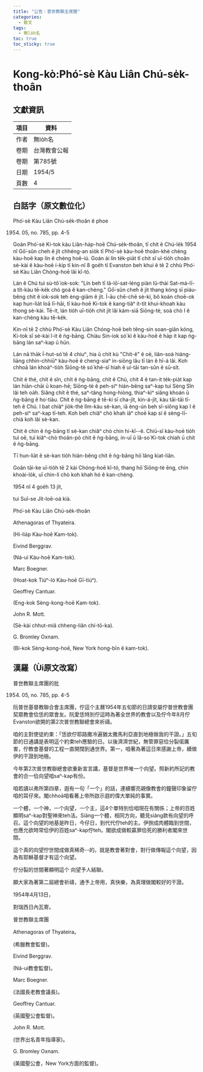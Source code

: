 ```yaml
---
title: "公告：普世教聯主席團"
categories:
  - 散文
tags:
  - 無lo̍h名
toc: true
toc_sticky: true
---
```


# Kong-kò:Phó͘-sè Kàu Liân Chú-se̍k-thoân

## 文獻資訊

| 項目 | 資料 |
|---|---|
| 作者 | 無lo̍h名 |
| 卷期 | 台灣教會公報 |
| 卷期 | 第785號 |
| 日期 | 1954/5 |
| 頁數 | 4 |

## 白話字（原文數位化）

Phó͘-sè Kàu Liân Chú-se̍k-thoân ê phoe

1954. 05, no. 785, pp. 4-5

Goán Phó͘-sè Ki-tok kàu Liân-ha̍p-hoē Chú-se̍k-thoân, tī chit ê Chú-le̍k 1954 nî Gō͘-sûn cheh ê ji̍t chhéng-an sio̍k tī Phó͘-sè kàu-hoē thoân-khè chèng kàu-hoē kap lín ê chèng hoē-iú. Goán ài lín te̍k-pia̍t tī chit sî uī-tio̍h choân sè-kài ê kàu-hoē í-ki̍p tī kin-nî 8 goe̍h tī Evanston beh khui ê tē 2 chhù Phó͘-sè Kàu Liân Chóng-hoē lâi kî-tó.

Lán ê Chú tuì sù-tô͘ iok-sok: "Lín beh tī Iâ-lō͘-sat-léng piàn Iû-thài Sat-má-lī-a ti̍t-kàu tē-ke̍k chò goá ê kan-chèng." Gō͘-sûn cheh ê ji̍t thang kóng sī piáu-bêng chit ê iok-sok teh èng-giām ê ji̍t. Í-āu chē-chē sè-kí, bô koán choē-ok kap hun-lia̍t loā lī-hāi, tī kàu-hoē Ki-tok ê kang-tiâⁿ it-ti̍t khui-khoah kàu thong sè-kài. Tē-it, lán tio̍h uī-tio̍h chit ji̍t lâi kám-siā Siōng-tè, soà chò I ê kan-chèng kàu tē-ke̍k.

Kin-nî tē 2 chhù Phó͘-sè Kàu Liân Chóng-hoē beh têng-sin soan-giân kóng, Ki-tok sī sè-kài î-it ê ǹg-bāng. Chiàu Sin-iok só͘ kì ê kàu-hoē ê ha̍p it kap ǹg-bāng lán saⁿ-kap ū hūn.

Lán nā tha̍k Í-hut-só͘ tē 4 chiuⁿ, hia ū chi̍t kù "Chi̍t-ê" ê oē, liân-soà hiáng-liāng chhin-chhiūⁿ kàu-hoē ê cheng-siaⁿ ìn-siōng lâu tī lán ê hī-á lâi. Koh chhoā lán khoàⁿ-tio̍h Siōng-tè só͘ khé-sī hiah ê uí-tāi tan-sûn ê sū-si̍t.

Chi̍t ê thé, chi̍t ê sîn, chi̍t ê ǹg-bāng, chi̍t ê Chú, chit 4 ê tan-it te̍k-pia̍t kap lán hiān-chāi ū koan-hē; Siōng-tè ê peh-sìⁿ hián-bêng saⁿ-kap tuì Sèng Sîn lâi teh oa̍h. Siâng chi̍t ê thé, saⁿ-tâng hong-hiòng, thiaⁿ-kìⁿ siâng khoán ū ǹg-bāng ê ho͘-tiàu. Chit ê ǹg-bāng ê tē-ki sī cha-ji̍t, kin-á-ji̍t, kàu tāi-tāi tī-teh ê Chú. I bat chiâⁿ jio̍k-thé lîm-kàu sè-kan, iā èng-ún beh sî-siông kap I ê peh-sìⁿ saⁿ-kap tī-teh. Koh beh chiâⁿ chò khah iâⁿ choē kap sí ê sèng-lī-chiá koh lâi sè-kan.

Chit ê chin ê ǹg-bāng tī sè-kan chiâⁿ chò chin hi-kî--ê. Chiū-sī kàu-hoē tio̍h tuì oē, tuì kiâⁿ-chò thoân-pò chit ê ǹg-bāng, in-uī ū Iâ-so͘ Ki-tok chiah ū chit ê ǹg-bāng.

Tī hun-lia̍t ê sè-kan tio̍h hián-bêng chit ê ǹg-bāng hō͘ lâng kiat-liân.

Goān tāi-ke uī-tio̍h tē 2 kài Chóng-hoē kî-tó, thang hō͘ Siōng-tè ēng, chin khoài-lo̍k, uī chin-lí chò koh khah hó ê kan-chèng.

1954 nî 4 goe̍h 13 ji̍t,

tuì Suī-se Ji̍t-loē-oá kià.

Phó͘-sè Kàu Liân Chú-se̍k-thoân

Athenagoras of Thyateira.

(Hi-lia̍p Kàu-hoē Kam-tok).

Eivind Berggrav.

(Ná-uí Kàu-hoē Kam-tok).

Marc Boegner.

(Hoat-kok Tiúⁿ-ló Kàu-hoē Gī-tiúⁿ).

Geoffrey Cantuar.

(Eng-kok Sèng-kong-hoē Kam-tok).

John R. Mott.

(Sè-kài chhut-miâ chheng-liân chí-tō-ka).

G. Bromley Oxnam.

(Bí-kok Sèng-kong-hoē, New York hong-bīn ê kam-tok).

## 漢羅（Ùi原文改寫）

普世教聯主席團的批

1954. 05, no. 785, pp. 4-5

阮普世基督教聯合會主席團，佇這个主曆1954年五旬節的日請安屬佇普世教會團契眾教會佮恁的眾會友。阮愛恁特別佇這時為著全世界的教會以及佇今年8月佇Evanston欲開的第2次普世教聯總會來祈禱。

咱的主對使徒約束：「恁欲佇耶路撒冷遍猶太撒馬利亞直到地極做我的干證。」五旬節的日通講是表明這个約束teh應驗的日。以後濟濟世紀，無管罪惡佮分裂偌厲害，佇教會基督的工程一直開闊到通世界。第一，咱著為著這日來感謝上帝，續做伊的干證到地極。

今年第2次普世教聯總會欲重新宣言講，基督是世界唯一个向望。照新約所記的教會的合一佮向望咱saⁿ-kap有份。

咱若讀以弗所第四章，遐有一句「一个」的話，連續響亮親像教會的鐘聲印象留佇咱的耳仔來。閣chhoā咱看著上帝所啟示遐的偉大單純的事實。

一个體，一个神，一个向望，一个主，這4个單特別佮咱現在有關係；上帝的百姓顯明saⁿ-kap對聖神來teh活。Siâng一个體，相同方向，聽見siâng款有向望的呼召。這个向望的地基是昨日，今仔日，到代代佇teh的主。伊捌成肉體臨到世間，也應允欲時常佮伊的百姓saⁿ-kap佇teh。閣欲成做較贏罪佮死的勝利者閣來世間。

這个真的向望佇世間成做真稀奇--的。就是教會著對會，對行做傳報這个向望，因為有耶穌基督才有這个向望。

佇分裂的世間著顯明這个 向望予人結聯。

願大家為著第二屆總會祈禱，通予上帝用，真快樂，為真理做閣較好的干證。

1954年4月13日，

對瑞西日內瓦寄。

普世教聯主席團

Athenagoras of Thyateira。

(希臘教會監督)。

Eivind Berggrav.

(Ná-uí教會監督)。

Marc Boegner.

(法國長老教會議長)。

Geoffrey Cantuar.

(英國聖公會監督)。

John R. Mott.

(世界出名青年指導家)。

G. Bromley Oxnam.

(美國聖公會，New York方面的監督)。
